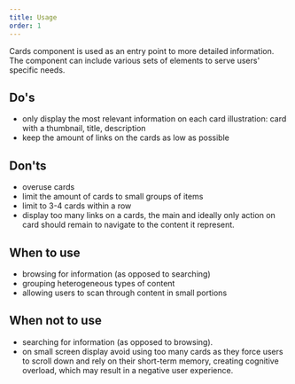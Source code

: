 ```yaml
---
title: Usage
order: 1
---
```

Cards component is used as an entry point to more detailed information. The component can include various sets of elements to serve users' specific needs.

## Do's

- only display the most relevant information on each card illustration: card with a thumbnail, title, description
- keep the amount of links on the cards as low as possible

## Don'ts

- overuse cards
- limit the amount of cards to small groups of items
- limit to 3-4 cards within a row
- display too many links on a cards, the main and ideally only action on card should remain to navigate to the content it represent.

## When to use

- browsing for information (as opposed to searching)
- grouping heterogeneous types of content
- allowing users to scan through content in small portions

## When not to use

- searching for information (as opposed to browsing).
- on small screen display avoid using too many cards as they force users to scroll down and rely on their short-term memory, creating cognitive overload, which may result in a negative user experience.
